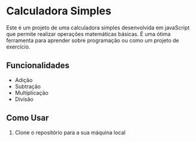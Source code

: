 # Calculadora Simples

Este é um projeto de uma calculadora simples desenvolvida em javaScript que permite realizar operações matemáticas básicas. É uma ótima ferramenta para aprender sobre programação ou como um projeto de exercício.

## Funcionalidades

- Adição
- Subtração
- Multiplicação
- Divisão

## Como Usar

1. Clone o repositório para a sua máquina local
